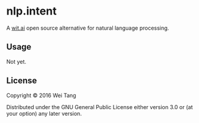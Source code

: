 # nlp.intent

A [wit.ai](https://wit.ai) open source alternative for natural language processing.

## Usage

Not yet.

## License

Copyright © 2016 Wei Tang

Distributed under the GNU General Public License either version 3.0 or (at your
option) any later version.
